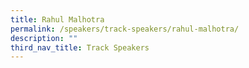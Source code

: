 ```yaml
---
title: Rahul Malhotra
permalink: /speakers/track-speakers/rahul-malhotra/
description: ""
third_nav_title: Track Speakers
---
```

